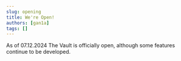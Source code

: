 ```yaml
---
slug: opening
title: We're Open!
authors: [gan1a]
tags: []
---
```


As of 07.12.2024 The Vault is officially open, although some features continue to be developed.


